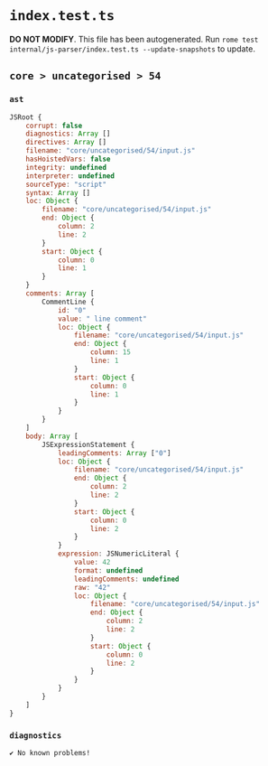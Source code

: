 # `index.test.ts`

**DO NOT MODIFY**. This file has been autogenerated. Run `rome test internal/js-parser/index.test.ts --update-snapshots` to update.

## `core > uncategorised > 54`

### `ast`

```javascript
JSRoot {
	corrupt: false
	diagnostics: Array []
	directives: Array []
	filename: "core/uncategorised/54/input.js"
	hasHoistedVars: false
	integrity: undefined
	interpreter: undefined
	sourceType: "script"
	syntax: Array []
	loc: Object {
		filename: "core/uncategorised/54/input.js"
		end: Object {
			column: 2
			line: 2
		}
		start: Object {
			column: 0
			line: 1
		}
	}
	comments: Array [
		CommentLine {
			id: "0"
			value: " line comment"
			loc: Object {
				filename: "core/uncategorised/54/input.js"
				end: Object {
					column: 15
					line: 1
				}
				start: Object {
					column: 0
					line: 1
				}
			}
		}
	]
	body: Array [
		JSExpressionStatement {
			leadingComments: Array ["0"]
			loc: Object {
				filename: "core/uncategorised/54/input.js"
				end: Object {
					column: 2
					line: 2
				}
				start: Object {
					column: 0
					line: 2
				}
			}
			expression: JSNumericLiteral {
				value: 42
				format: undefined
				leadingComments: undefined
				raw: "42"
				loc: Object {
					filename: "core/uncategorised/54/input.js"
					end: Object {
						column: 2
						line: 2
					}
					start: Object {
						column: 0
						line: 2
					}
				}
			}
		}
	]
}
```

### `diagnostics`

```
✔ No known problems!

```
